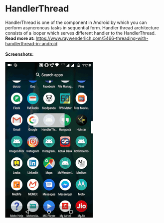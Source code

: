 # HandlerThread
HandlerThread is one of the component in Android by which you can perform asyncronous tasks in sequential form. Handler thread architecture consists of a looper which serves different handler to the HandlerThread.
<br> 
<b>Read more at:</b> https://www.raywenderlich.com/5466-threading-with-handlerthread-in-android
<br><br>
<b>Screenshots:</b>
<br><br>
<img src="handler.gif"/>
